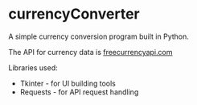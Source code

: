 # currencyConverter
 
A simple currency conversion program built in Python.

The API for currency data is [freecurrencyapi.com](https://freecurrencyapi.com/)

Libraries used:
- Tkinter - for UI building tools
- Requests - for API request handling
